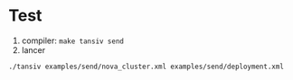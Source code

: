 # Test

1. compiler: `make tansiv send`
2. lancer
```
./tansiv examples/send/nova_cluster.xml examples/send/deployment.xml
```